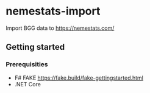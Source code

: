 # nemestats-import
Import BGG data to https://nemestats.com/


## Getting started

### Prerequisities

* F# FAKE https://fake.build/fake-gettingstarted.html
* .NET Core